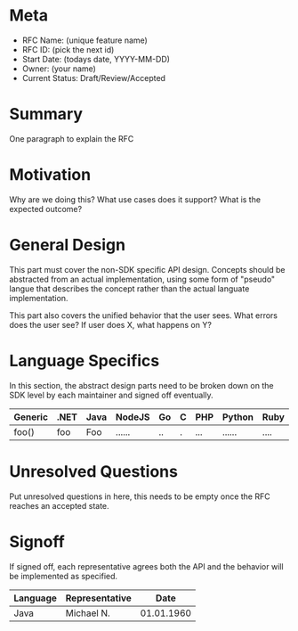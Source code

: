 # Meta

 - RFC Name: (unique feature name)
 - RFC ID: (pick the next id)
 - Start Date: (todays date, YYYY-MM-DD)
 - Owner: (your name)
 - Current Status: Draft/Review/Accepted

# Summary
One paragraph to explain the RFC

# Motivation
Why are we doing this? What use cases does it support? What is the expected outcome?

# General Design 
This part must cover the non-SDK specific API design. Concepts should be abstracted from an actual implementation, using some form of "pseudo" langue that describes the concept rather than the actual languate implementation.

This part also covers the unified behavior that the user sees. What errors does the user see? If user does X, what happens on Y?

# Language Specifics
In this section, the abstract design parts need to be broken down on the SDK level by each maintainer and signed off eventually.

| Generic | .NET         | Java   | NodeJS | Go | C | PHP | Python | Ruby |
| ------- | ------------ | ------ | ------ | -- | - | --- | ------ | ---- |
| foo()   | foo<dynamic> | Foo<D> | ...... | .. | . | ... | ...... | .... |

# Unresolved Questions
Put unresolved questions in here, this needs to be empty once the RFC reaches an accepted state.

# Signoff
If signed off, each representative agrees both the API and the behavior will be implemented as specified.

| Language | Representative | Date       |
| -------- | -------------- | ---------- |
| Java     | Michael N.     | 01.01.1960 |